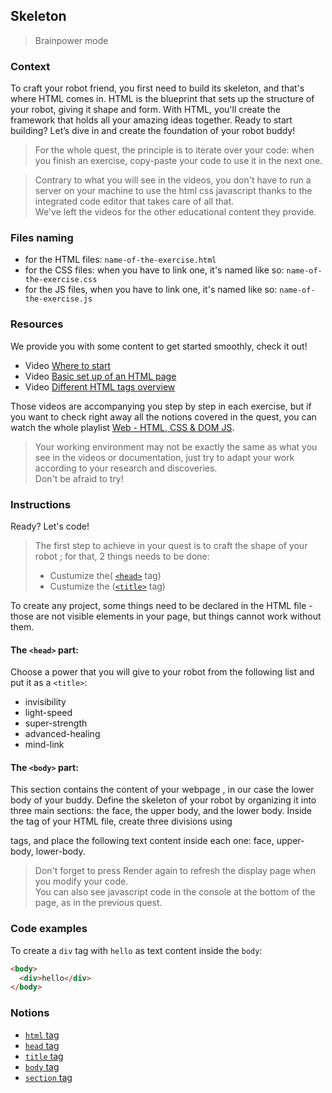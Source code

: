 ## Skeleton

> Brainpower mode 

### Context

To craft your robot friend, you first need to build its skeleton, and that's where HTML comes in. HTML is the blueprint that sets up the structure of your robot, giving it shape and form. With HTML, you'll create the framework that holds all your amazing ideas together. Ready to start building? Let’s dive in and create the foundation of your robot buddy!

> For the whole quest, the principle is to iterate over your code: when you finish an exercise, copy-paste your code to use it in the next one. 

> Contrary to what you will see in the videos, you don't have to run a server on your machine to use the html css javascript thanks to the integrated code editor that takes care of all that.  
> We've left the videos for the other educational content they provide.

### Files naming

- for the HTML files: `name-of-the-exercise.html`
- for the CSS files: when you have to link one, it's named like so: `name-of-the-exercise.css`
- for the JS files, when you have to link one, it's named like so: `name-of-the-exercise.js`


### Resources

We provide you with some content to get started smoothly, check it out!

- Video [Where to start](https://www.youtube.com/watch?v=i2PWvTERU-g&list=PLDa5D3mQAy7SKRLbYIEAcPrbQxrR_g1uM&index=1)
- Video [Basic set up of an HTML page](https://www.youtube.com/watch?v=QtKoO7tT-Gg&list=PLHyAJ_GrRtf979iZZ1N3qYMfsPj9PCCrF&index=1)
- Video [Different HTML tags overview](https://www.youtube.com/watch?v=Al-Jzpib8VY&list=PLHyAJ_GrRtf979iZZ1N3qYMfsPj9PCCrF&index=2)

Those videos are accompanying you step by step in each exercise, but if you want to check right away all the notions covered in the quest, you can watch the whole playlist [Web - HTML, CSS & DOM JS](https://www.youtube.com/playlist?list=PLHyAJ_GrRtf979iZZ1N3qYMfsPj9PCCrF).
> Your working environment may not be exactly the same as what you see in the videos or documentation, just try to adapt your work according to your research and discoveries.  
> Don't be afraid to try!


### Instructions

Ready? Let's code!

>The first step to achieve in your quest is to craft the shape of your robot ; for that, 2 things needs to be done:
> - Custumize the( [`<head>`](https://developer.mozilla.org/en-US/docs/Web/HTML/Element/head) tag)
> - Custumize the ([`<title>`](https://developer.mozilla.org/en-US/docs/Web/HTML/Element/title) tag)

To create any project, some things need to be declared in the HTML file - those are not visible elements in your page, but things cannot work without them.

#### The `<head>` part:

Choose a power that you will give to your robot from the following list and put it as a `<title>`:

- invisibility
- light-speed
- super-strength
- advanced-healing
- mind-link
  

#### The `<body>` part:

This section contains the content of your webpage , in our case the lower body of your buddy. Define the skeleton of your robot by organizing it into three main sections: the face, the upper body, and the lower body. Inside the <body> tag of your HTML file, create three divisions using <section> tags, and place the following text content inside each one: face, upper-body, lower-body.

> Don't forget to press Render again to refresh the display page when you modify your code.  
> You can also see javascript code in the console at the bottom of the page, as in the previous quest.

### Code examples

To create a `div` tag with `hello` as text content inside the `body`:

```html
<body>
  <div>hello</div>
</body>
```

### Notions

- [`html` tag](https://developer.mozilla.org/en-US/docs/Web/HTML/Element/html)
- [`head` tag](https://developer.mozilla.org/en-US/docs/Web/HTML/Element/head)
- [`title` tag](https://developer.mozilla.org/en-US/docs/Web/HTML/Element/title)
- [`body` tag](https://developer.mozilla.org/en-US/docs/Web/HTML/Element/body)
- [`section` tag](https://developer.mozilla.org/en-US/docs/Web/HTML/Element/section)